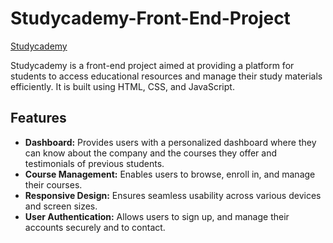 # Studycademy-Front-End-Project

[Studycademy](https://studycademy.netlify.app)

Studycademy is a front-end project aimed at providing a platform for students to access educational resources and manage their study materials efficiently. It is built using HTML, CSS, and JavaScript.

## Features

- **Dashboard:** Provides users with a personalized dashboard where they can know about the company and the courses they offer and testimonials of previous students.
- **Course Management:** Enables users to browse, enroll in, and manage their courses.
- **Responsive Design:** Ensures seamless usability across various devices and screen sizes.
- **User Authentication:** Allows users to sign up, and manage their accounts securely and to contact.






